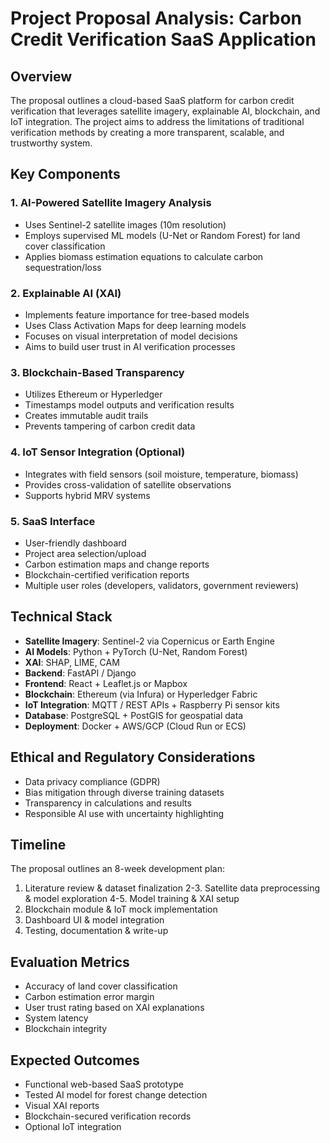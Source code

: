 # Project Proposal Analysis: Carbon Credit Verification SaaS Application

## Overview
The proposal outlines a cloud-based SaaS platform for carbon credit verification that leverages satellite imagery, explainable AI, blockchain, and IoT integration. The project aims to address the limitations of traditional verification methods by creating a more transparent, scalable, and trustworthy system.

## Key Components

### 1. AI-Powered Satellite Imagery Analysis
- Uses Sentinel-2 satellite images (10m resolution)
- Employs supervised ML models (U-Net or Random Forest) for land cover classification
- Applies biomass estimation equations to calculate carbon sequestration/loss

### 2. Explainable AI (XAI)
- Implements feature importance for tree-based models
- Uses Class Activation Maps for deep learning models
- Focuses on visual interpretation of model decisions
- Aims to build user trust in AI verification processes

### 3. Blockchain-Based Transparency
- Utilizes Ethereum or Hyperledger
- Timestamps model outputs and verification results
- Creates immutable audit trails
- Prevents tampering of carbon credit data

### 4. IoT Sensor Integration (Optional)
- Integrates with field sensors (soil moisture, temperature, biomass)
- Provides cross-validation of satellite observations
- Supports hybrid MRV systems

### 5. SaaS Interface
- User-friendly dashboard
- Project area selection/upload
- Carbon estimation maps and change reports
- Blockchain-certified verification reports
- Multiple user roles (developers, validators, government reviewers)

## Technical Stack
- **Satellite Imagery**: Sentinel-2 via Copernicus or Earth Engine
- **AI Models**: Python + PyTorch (U-Net, Random Forest)
- **XAI**: SHAP, LIME, CAM
- **Backend**: FastAPI / Django
- **Frontend**: React + Leaflet.js or Mapbox
- **Blockchain**: Ethereum (via Infura) or Hyperledger Fabric
- **IoT Integration**: MQTT / REST APIs + Raspberry Pi sensor kits
- **Database**: PostgreSQL + PostGIS for geospatial data
- **Deployment**: Docker + AWS/GCP (Cloud Run or ECS)

## Ethical and Regulatory Considerations
- Data privacy compliance (GDPR)
- Bias mitigation through diverse training datasets
- Transparency in calculations and results
- Responsible AI use with uncertainty highlighting

## Timeline
The proposal outlines an 8-week development plan:
1. Literature review & dataset finalization
2-3. Satellite data preprocessing & model exploration
4-5. Model training & XAI setup
6. Blockchain module & IoT mock implementation
7. Dashboard UI & model integration
8. Testing, documentation & write-up

## Evaluation Metrics
- Accuracy of land cover classification
- Carbon estimation error margin
- User trust rating based on XAI explanations
- System latency
- Blockchain integrity

## Expected Outcomes
- Functional web-based SaaS prototype
- Tested AI model for forest change detection
- Visual XAI reports
- Blockchain-secured verification records
- Optional IoT integration
